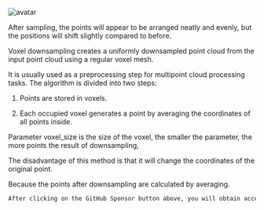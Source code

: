 ![avatar]( 5bb35581495d453e97cb86d9ef0d9f1a.png) 

 After sampling, the points will appear to be arranged neatly and evenly, but the positions will shift slightly compared to before.

 Voxel downsampling creates a uniformly downsampled point cloud from the input point cloud using a regular voxel mesh.

It is usually used as a preprocessing step for multipoint cloud processing tasks. The algorithm is divided into two steps:

1. Points are stored in voxels.

2. Each occupied voxel generates a point by averaging the coordinates of all points inside.

Parameter voxel_size is the size of the voxel, the smaller the parameter, the more points the result of downsampling,

The disadvantage of this method is that it will change the coordinates of the original point.

Because the points after downsampling are calculated by averaging. 

  ```python  
After clicking on the GitHub Sponsor button above, you will obtain access permissions to my private code repository ( https://github.com/slowlon/my_code_bar ) to view this blog code. By searching the code number of this blog, you can find the code you need, code number is: 2024020309574632598
  ```  
